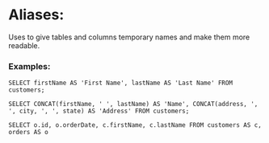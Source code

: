 # Aliases:

Uses to give tables and columns temporary names and make them more readable.

### Examples:

<p><code>SELECT firstName AS 'First Name', lastName AS 'Last Name' FROM customers;</code></p>

<p><code>SELECT CONCAT(firstName, ' ', lastName) AS 'Name', CONCAT(address, ', ', city, ', ', state) AS 'Address' FROM customers;</code></p>

<p><code>SELECT o.id, o.orderDate, c.firstName, c.lastName FROM customers AS c, orders AS o</code></p>

